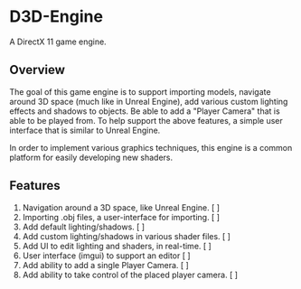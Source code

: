 # D3D-Engine
A DirectX 11 game engine.

## Overview
The goal of this game engine is to support importing models, navigate around 3D space (much like in Unreal Engine), add various custom lighting effects and shadows to objects. Be able to add a "Player Camera" that is able to be played from. To help support the above features, a simple user interface that is similar to Unreal Engine.

In order to implement various graphics techniques, this engine is a common platform for easily developing new shaders.

## Features
1. Navigation around a 3D space, like Unreal Engine.        [ ]
2. Importing .obj files, a user-interface for importing.    [ ]
3. Add default lighting/shadows.                            [ ]
4. Add custom lighting/shadows in various shader files.     [ ]
5. Add UI to edit lighting and shaders, in real-time.       [ ]
6. User interface (imgui) to support an editor              [ ]
7. Add ability to add a single Player Camera.               [ ]
8. Add ability to take control of the placed player camera. [ ]

